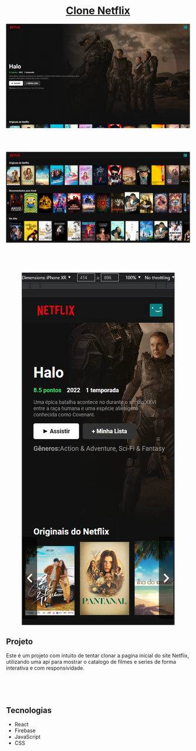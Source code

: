 <h1 align="center"><a href="https://netflix-clone-5af4a.web.app">Clone Netflix</a></h1>
<p align="center">
   <img  src="src/components/Assets/n1.png">  
</p>
</br></br>
<p align="center">
   <img  src="src/components/Assets/n2.png"> 
</p>
</br></br></br>

<p align="center">
    <img  src="src/components/Assets/n3.png">  
</p>


<h2>Projeto</h2>
<p>Este é um projeto com intuito de tentar clonar a pagina inicial do site Netflix, utilizando uma api para mostrar o catalogo de filmes e series de forma
interativa e com responsividade.</p>
</br></br></br>




<h2>Tecnologias</h2>
<ul>
   <li>React</li>
   <li>Firebase</li>
   <li>JavaScript</li>
   <li>CSS</li>
</ul>
